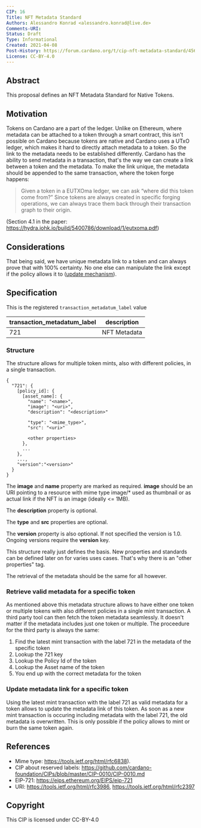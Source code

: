 ```yaml
---
CIP: 16
Title: NFT Metadata Standard
Authors: Alessandro Konrad <alessandro.konrad@live.de>
Comments-URI:
Status: Draft
Type: Informational
Created: 2021-04-08
Post-History: https://forum.cardano.org/t/cip-nft-metadata-standard/45687
License: CC-BY-4.0
---
```


## Abstract

This proposal defines an NFT Metadata Standard for Native Tokens.

## Motivation

Tokens on Cardano are a part of the ledger. Unlike on Ethereum, where metadata can be attached to a token through a smart contract, this isn't possible on Cardano because tokens are native and Cardano uses a UTxO ledger, which makes it hard to directly attach metadata to a token.
So the link to the metadata needs to be established differently.
Cardano has the ability to send metadata in a transaction, that's the way we can create a link between a token and the metadata. To make the link unique, the metadata should be appended to the same transaction, where the token forge happens:

> Given a token in a EUTXOma ledger, we can ask “where did this token come from?” Since tokens
> are always created in specific forging operations, we can always trace them back through their
> transaction graph to their origin.

(Section 4.1 in the paper: https://hydra.iohk.io/build/5400786/download/1/eutxoma.pdf)

## Considerations

That being said, we have unique metadata link to a token and can always prove that with 100% certainty. No one else can manipulate the link except if the policy allows it to (<a href="#update">update mechanism</a>).

## Specification

This is the registered `transaction_metadatum_label` value

| transaction_metadatum_label | description  |
| --------------------------- | ------------ |
| 721                         | NFT Metadata |

### Structure

The structure allows for multiple token mints, also with different policies, in a single transaction.

```
{
  "721": {
    [policy_id]: {
      [asset_name]: {
        "name": "<name>",
        "image": "<uri>",
        "description": "<description>"

        "type": "<mime_type>",
        "src": "<uri>"

        <other properties>
      },
      ...
    },
    ...,
    "version":"<version>"
  }
}
```

The <b>image</b> and <b>name</b> property are marked as required. <b>image</b> should be an URI pointing to a resource with mime type image/\* used as thumbnail or as actual link if the NFT is an image (ideally <= 1MB).

The <b>description</b> property is optional.

The <b>type</b> and <b>src</b> properties are optional.

The <b>version</b> property is also optional. If not specified the version is 1.0. Ongoing versions require the <b>version</b> key.

This structure really just defines the basis. New properties and standards can be defined later on for varies uses cases. That's why there is an "other properties" tag.

The retrieval of the metadata should be the same for all however.

### Retrieve valid metadata for a specific token

As mentioned above this metadata structure allows to have either one token or multiple tokens with also different policies in a single mint transaction. A third party tool can then fetch the token metadata seamlessly. It doesn't matter if the metadata includes just one token or multiple. The proceedure for the third party is always the same:

1. Find the latest mint transaction with the label 721 in the metadata of the specific token
2. Lookup the 721 key
3. Lookup the Policy Id of the token
4. Lookup the Asset name of the token
5. You end up with the correct metadata for the token

### <span id="update">Update metadata link for a specific token</span>

Using the latest mint transaction with the label 721 as valid metadata for a token allows to update the metadata link of this token. As soon as a new mint transaction is occuring including metadata with the label 721, the old metadata is overwritten. This is only possible if the policy allows to mint or burn the same token again.

## References

- Mime type: https://tools.ietf.org/html/rfc6838).
- CIP about reserved labels: https://github.com/cardano-foundation/CIPs/blob/master/CIP-0010/CIP-0010.md
- EIP-721: https://eips.ethereum.org/EIPS/eip-721
- URI: https://tools.ietf.org/html/rfc3986, https://tools.ietf.org/html/rfc2397

## Copyright

This CIP is licensed under CC-BY-4.0
